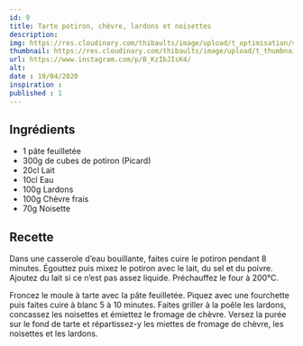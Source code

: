 ```yaml
---
id: 9
title: Tarte potiron, chèvre, lardons et noisettes
description: 
img: https://res.cloudinary.com/thibaults/image/upload/t_optimisation/v1600517818/Recipes/20200419_tarte_potiron.jpg
thumbnail: https://res.cloudinary.com/thibaults/image/upload/t_thumbnail_josie/v1600517818/Recipes/20200419_tarte_potiron.jpg
url: https://www.instagram.com/p/B_KzIbJIsK4/
alt: 
date : 19/04/2020
inspiration :
published : 1
---
```


## Ingrédients
 - 1 pâte feuilletée
 - 300g de cubes de potiron (Picard)
 - 20cl Lait
 - 10cl Eau
 - 100g Lardons
 - 100g Chèvre frais
 - 70g Noisette

## Recette
Dans une casserole d’eau bouillante, faites cuire le potiron pendant 8 minutes. Égouttez puis mixez le potiron avec le lait, du sel et du poivre. Ajoutez du lait si ce n’est pas assez liquide. Préchauffez le four à 200°C.

Froncez le moule à tarte avec la pâte feuilletée. Piquez avec une fourchette puis faites cuire à blanc 5 à 10 minutes. Faites griller à la poêle les lardons, concassez les noisettes et émiettez le fromage de chèvre. Versez la purée sur le fond de tarte et répartissez-y les miettes de fromage de chèvre, les noisettes et les lardons.